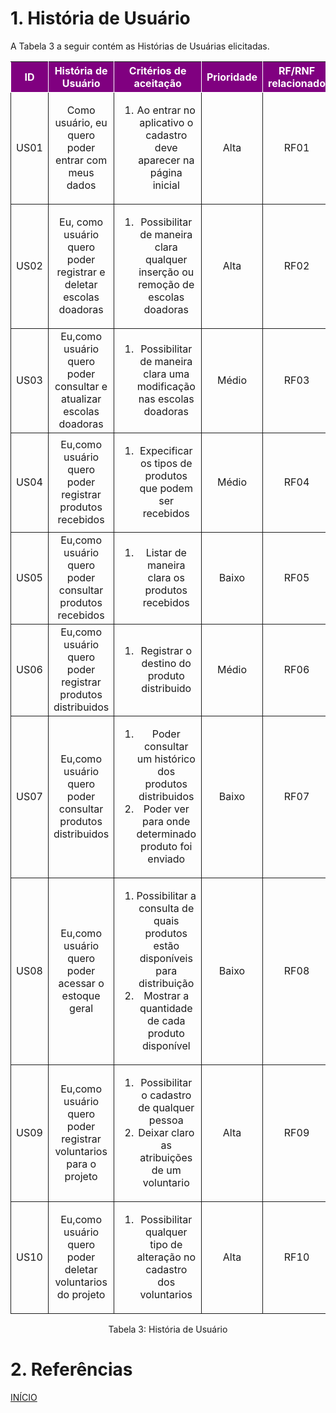 
# 1. História de Usuário

A Tabela 3 a seguir contém as Histórias de Usuárias elicitadas. 

<table>
    <thead>
        <tr style="background-color: purple; color: white" >
            <th style="border-style:solid;border-width:1px;text-align:center">ID</th>
            <th style="border-style:solid;border-width:1px;text-align:center">História de Usuário</th>
            <th style="border-style:solid;border-width:1px;text-align:center">Critérios de aceitação</th>
            <th style="border-style:solid;border-width:1px;text-align:center">Prioridade</th>
            <th style="border-style:solid;border-width:1px;text-align:center">RF/RNF relacionado</th>
        </tr>
    </thead>
    <tbody>
        <tr>
            <span id="ustory-01"></span>
            <td style="border-style:solid;border-width:1px;text-align:center;vertical-align:middle" rowspan="1">US01</td>
            <td style="border-style:solid;border-width:1px;text-align:center;vertical-align:middle" rowspan="1">Como usuário, eu quero poder entrar com meus dados</td>
            <td style="border-style:solid;border-width:1px;text-align:center;vertical-align:middle" rowspan="1"><ol><li>Ao entrar no aplicativo o cadastro deve aparecer na página inicial</li></ol></td>
            <td style="border-style:solid;border-width:1px;text-align:center;vertical-align:middle">Alta</td>
            <td style="border-style:solid;border-width:1px;text-align:center;vertical-align:middle">RF01</td>
        </tr>
        <tr>
            <span id="ustory-01"></span>
            <td style="border-style:solid;border-width:1px;text-align:center;vertical-align:middle" rowspan="1">US02</td>
            <td style="border-style:solid;border-width:1px;text-align:center;vertical-align:middle" rowspan="1">Eu, como usuário quero poder registrar e deletar escolas doadoras</td>
            <td style="border-style:solid;border-width:1px;text-align:center;vertical-align:middle" rowspan="1"><ol><li>Possibilitar de maneira clara qualquer inserção ou remoção de escolas doadoras</li></ol></td>
            <td style="border-style:solid;border-width:1px;text-align:center;vertical-align:middle"> Alta </td>
            <td style="border-style:solid;border-width:1px;text-align:center;vertical-align:middle">RF02</td>
        </tr>
        <tr>
            <span id="ustory-01"></span>
            <td style="border-style:solid;border-width:1px;text-align:center;vertical-align:middle" rowspan="1">US03</td>
            <td style="border-style:solid;border-width:1px;text-align:center;vertical-align:middle" rowspan="1">Eu,como usuário quero poder consultar e atualizar escolas doadoras</td>
            <td style="border-style:solid;border-width:1px;text-align:center;vertical-align:middle" rowspan="1"><ol><li>Possibilitar de maneira clara uma modificação nas escolas doadoras</li></ol></td>
            <td style="border-style:solid;border-width:1px;text-align:center;vertical-align:middle">Médio</td>
            <td style="border-style:solid;border-width:1px;text-align:center;vertical-align:middle">RF03</td>
        </tr>
         <tr>
            <span id="ustory-01"></span>
            <td style="border-style:solid;border-width:1px;text-align:center;vertical-align:middle" rowspan="1">US04</td>
            <td style="border-style:solid;border-width:1px;text-align:center;vertical-align:middle" rowspan="1">Eu,como usuário quero poder registrar produtos recebidos</td>
            <td style="border-style:solid;border-width:1px;text-align:center;vertical-align:middle" rowspan="1"><ol><li>Expecificar os tipos de produtos que podem ser recebidos</li></ol></td>
            <td style="border-style:solid;border-width:1px;text-align:center;vertical-align:middle">Médio</td>
            <td style="border-style:solid;border-width:1px;text-align:center;vertical-align:middle">RF04</td>
        </tr>
         <tr>
            <span id="ustory-01"></span>
            <td style="border-style:solid;border-width:1px;text-align:center;vertical-align:middle" rowspan="1">US05</td>
            <td style="border-style:solid;border-width:1px;text-align:center;vertical-align:middle" rowspan="1">Eu,como usuário quero poder consultar produtos recebidos</td>
            <td style="border-style:solid;border-width:1px;text-align:center;vertical-align:middle" rowspan="1"><ol><li>Listar de maneira clara os produtos recebidos</li></ol></td>
            <td style="border-style:solid;border-width:1px;text-align:center;vertical-align:middle">Baixo</td>
            <td style="border-style:solid;border-width:1px;text-align:center;vertical-align:middle">RF05</td>
        </tr>
         <tr>
            <span id="ustory-01"></span>
            <td style="border-style:solid;border-width:1px;text-align:center;vertical-align:middle" rowspan="1">US06</td>
            <td style="border-style:solid;border-width:1px;text-align:center;vertical-align:middle" rowspan="1">Eu,como usuário quero poder registrar produtos distribuidos</td>
            <td style="border-style:solid;border-width:1px;text-align:center;vertical-align:middle" rowspan="1"><ol><li>Registrar o destino do produto distribuido</li></ol></td>
            <td style="border-style:solid;border-width:1px;text-align:center;vertical-align:middle">Médio</td>
            <td style="border-style:solid;border-width:1px;text-align:center;vertical-align:middle">RF06</td>
        </tr>
                 <tr>
            <span id="ustory-01"></span>
            <td style="border-style:solid;border-width:1px;text-align:center;vertical-align:middle" rowspan="1">US07</td>
            <td style="border-style:solid;border-width:1px;text-align:center;vertical-align:middle" rowspan="1">Eu,como usuário quero poder consultar produtos distribuidos</td>
            <td style="border-style:solid;border-width:1px;text-align:center;vertical-align:middle" rowspan="1"><ol><li>Poder consultar um histórico dos produtos distribuidos</li><li> Poder ver para onde determinado produto foi enviado</li></ol></td>
            <td style="border-style:solid;border-width:1px;text-align:center;vertical-align:middle">Baixo</td>
            <td style="border-style:solid;border-width:1px;text-align:center;vertical-align:middle">RF07</td>
        </tr>
                 <tr>
            <span id="ustory-01"></span>
            <td style="border-style:solid;border-width:1px;text-align:center;vertical-align:middle" rowspan="1">US08</td>
            <td style="border-style:solid;border-width:1px;text-align:center;vertical-align:middle" rowspan="1">Eu,como usuário quero poder acessar o estoque geral</td>
            <td style="border-style:solid;border-width:1px;text-align:center;vertical-align:middle" rowspan="1"><ol><li>Possibilitar a consulta de quais produtos estão disponíveis para distribuição</li><li> Mostrar a quantidade de cada produto disponível</li></ol></td>
            <td style="border-style:solid;border-width:1px;text-align:center;vertical-align:middle">Baixo</td>
            <td style="border-style:solid;border-width:1px;text-align:center;vertical-align:middle">RF08</td>
        </tr>
                 <tr>
            <span id="ustory-01"></span>
            <td style="border-style:solid;border-width:1px;text-align:center;vertical-align:middle" rowspan="1">US09</td>
            <td style="border-style:solid;border-width:1px;text-align:center;vertical-align:middle" rowspan="1">Eu,como usuário quero poder registrar voluntarios para o projeto</td>
            <td style="border-style:solid;border-width:1px;text-align:center;vertical-align:middle" rowspan="1"><ol><li>Possibilitar o cadastro de qualquer pessoa</li><li> Deixar claro as atribuições de um voluntario</li></ol></td>
            <td style="border-style:solid;border-width:1px;text-align:center;vertical-align:middle">Alta</td>
            <td style="border-style:solid;border-width:1px;text-align:center;vertical-align:middle">RF09</td>
        </tr>
                 <tr>
            <span id="ustory-01"></span>
            <td style="border-style:solid;border-width:1px;text-align:center;vertical-align:middle" rowspan="1">US10</td>
            <td style="border-style:solid;border-width:1px;text-align:center;vertical-align:middle" rowspan="1">Eu,como usuário quero poder deletar voluntarios do projeto</td>
            <td style="border-style:solid;border-width:1px;text-align:center;vertical-align:middle" rowspan="1"><ol><li>Possibilitar qualquer tipo de alteração no cadastro dos voluntarios</li></ol></td>
            <td style="border-style:solid;border-width:1px;text-align:center;vertical-align:middle">Alta</td>
            <td style="border-style:solid;border-width:1px;text-align:center;vertical-align:middle">RF10</td>
        </tr>

</table>

<div style="text-align: center">
<p>Tabela 3: História de Usuário</p>
</div>

# 2. Referências


<a href="../README.md">INÍCIO</a>
